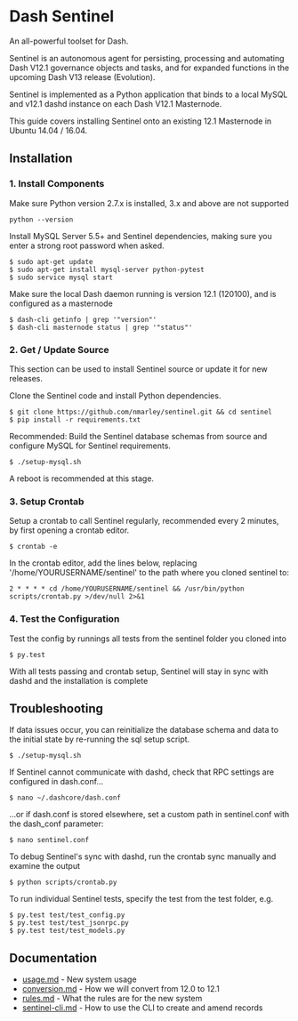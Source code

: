 # Dash Sentinel

An all-powerful toolset for Dash.

Sentinel is an autonomous agent for persisting, processing and automating Dash V12.1 governance objects and tasks, and for expanded functions in the upcoming Dash V13 release (Evolution).

Sentinel is implemented as a Python application that binds to a local MySQL and v12.1 dashd instance on each Dash V12.1 Masternode.

This guide covers installing Sentinel onto an existing 12.1 Masternode in Ubuntu 14.04 / 16.04.

## Installation

### 1. Install Components

Make sure Python version 2.7.x is installed, 3.x and above are not supported

    python --version

Install MySQL Server 5.5+ and Sentinel dependencies, making sure you enter a strong root password when asked.

    $ sudo apt-get update 
    $ sudo apt-get install mysql-server python-pytest
    $ sudo service mysql start

Make sure the local Dash daemon running is version 12.1 (120100), and is configured as a masternode

    $ dash-cli getinfo | grep '"version"'
    $ dash-cli masternode status | grep '"status"'

### 2. Get / Update Source

This section can be used to install Sentinel source or update it for new releases.

Clone the Sentinel code and install Python dependencies.

    $ git clone https://github.com/nmarley/sentinel.git && cd sentinel
    $ pip install -r requirements.txt

Recommended: Build the Sentinel database schemas from source and configure MySQL for Sentinel requirements.

    $ ./setup-mysql.sh

A reboot is recommended at this stage.

### 3. Setup Crontab

Setup a crontab to call Sentinel regularly, recommended every 2 minutes, by first opening a crontab editor.

    $ crontab -e

In the crontab editor, add the lines below, replacing '/home/YOURUSERNAME/sentinel' to the path where you cloned sentinel to:

    2 * * * * cd /home/YOURUSERNAME/sentinel && /usr/bin/python scripts/crontab.py >/dev/null 2>&1

### 4. Test the Configuration

Test the config by runnings all tests from the sentinel folder you cloned into

    $ py.test

With all tests passing and crontab setup, Sentinel will stay in sync with dashd and the installation is complete

## Troubleshooting

If data issues occur, you can reinitialize the database schema and data to the initial state by re-running the sql setup script.

    $ ./setup-mysql.sh

If Sentinel cannot communicate with dashd, check that RPC settings are configured in dash.conf...

    $ nano ~/.dashcore/dash.conf

...or if dash.conf is stored elsewhere, set a custom path in sentinel.conf with the dash\_conf parameter:

    $ nano sentinel.conf

To debug Sentinel's sync with dashd, run the crontab sync manually and examine the output

    $ python scripts/crontab.py

To run individual Sentinel tests, specify the test from the test folder, e.g.

    $ py.test test/test_config.py
    $ py.test test/test_jsonrpc.py
    $ py.test test/test_models.py

## Documentation

- [usage.md](docs/usage.md) - New system usage
- [conversion.md](docs/conversion.md) - How we will convert from 12.0 to 12.1
- [rules.md](docs/rules.md) - What the rules are for the new system
- [sentinel-cli.md](docs/sentinel-cli.md) - How to use the CLI to create and amend records
